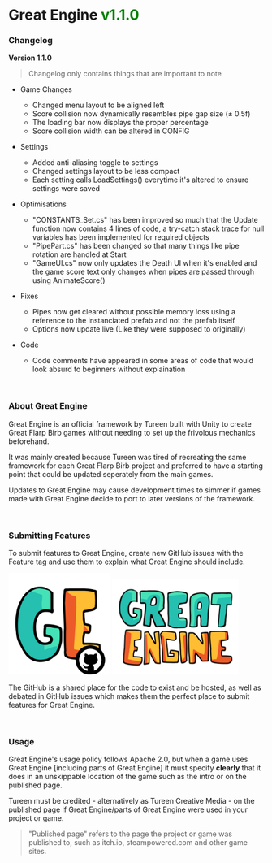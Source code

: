 # Great Engine <span style="color:green">v1.1.0</span>

### Changelog
**Version 1.1.0**

> Changelog only contains things that are important to note
- Game Changes
    - Changed menu layout to be aligned left
    - Score collision now dynamically resembles pipe gap size (± 0.5f)
    - The loading bar now displays the proper percentage
    - Score collision width can be altered in CONFIG
    
- Settings
    - Added anti-aliasing toggle to settings 
    - Changed settings layout to be less compact
    - Each setting calls LoadSettings() everytime it's altered to ensure settings were saved 
    
- Optimisations
    - "CONSTANTS_Set.cs" has been improved so much that the Update function now contains 4 lines of code, a try-catch stack trace for null variables has been implemented for required objects
    - "PipePart.cs" has been changed so that many things like pipe rotation are handled at Start
    - "GameUI.cs" now only updates the Death UI when it's enabled and the game score text only changes when pipes are passed through using AnimateScore() 

- Fixes
    - Pipes now get cleared without possible memory loss using a reference to the instanciated prefab and not the prefab itself
    - Options now update live (Like they were supposed to originally)

- Code
    - Code comments have appeared in some areas of code that would look absurd to beginners without explaination

<br/>

### About Great Engine
Great Engine is an official framework by Tureen built with Unity to create Great Flarp Birb games without needing to set up the frivolous mechanics beforehand.

It was mainly created because Tureen was tired of recreating the same framework for each Great Flarp Birb project and preferred to have a starting point that could be updated seperately from the main games.

Updates to Great Engine may cause development times to simmer if games made with Great Engine decide to port to later versions of the framework.

<br/>

### Submitting Features
To submit features to Great Engine, create new GitHub issues with the Feature tag and use them to explain what Great Engine should include.

<img src="Assets/Sprites/UI/Logo/GE_Icon%20GithubVersion.png" width="200"/> <img src="Assets/Sprites/UI/Logo/Great%20Engine.png" width="250"/>

The GitHub is a shared place for the code to exist and be hosted, as well as debated in GitHub issues which makes them the perfect place to submit features for Great Engine.

<br/>

### Usage
Great Engine's usage policy follows Apache 2.0, but when a game uses Great Engine [including parts of Great Engine] it must specify **clearly** that it does in an unskippable location of the game such as the intro or on the published page.

Tureen must be credited - alternatively as Tureen Creative Media - on the published page if Great Engine/parts of Great Engine were used in your project or game.

 > "Published page" refers to the page the project or game was published to, such as itch.io, steampowered.com and other game sites.